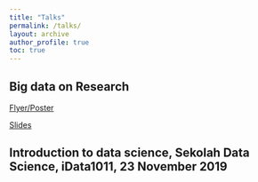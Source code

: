 ```yaml
---
title: "Talks"
permalink: /talks/
layout: archive
author_profile: true
toc: true
---
```


## Big data on Research

[Flyer/Poster](/_talks/20201206.jpg)

[Slides](#)


## Introduction to data science, Sekolah Data Science, iData1011, 23 November 2019

